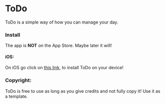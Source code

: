 # ToDo
ToDo is a simple way of how you can manage your day. 
### Install

The app is <b>NOT</b> on the App Store. Maybe later it will! 

#### iOS:

On iOS go click on <a href="itms-services://?action=download-manifest&url=https://3store.ga/ToDo.plist">this link</a>, to install ToDo on your device!

### Copyright:

ToDo is free to use as long as you give credits and not fully copy it! Use it as a template.
